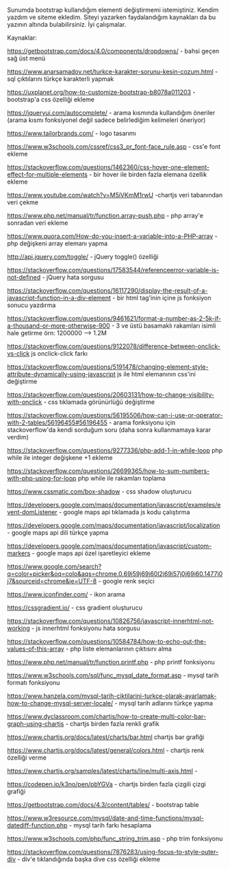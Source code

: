 Sunumda bootstrap kullandığım elementi değiştirmemi istemiştiniz. Kendim yazdım ve siteme ekledim. Siteyi yazarken  faydalandığım kaynakları da bu yazının altında bulabilirsiniz. İyi çalışmalar.



Kaynaklar:

https://getbootstrap.com/docs/4.0/components/dropdowns/ - bahsi geçen sağ üst menü

https://www.anarsamadov.net/turkce-karakter-sorunu-kesin-cozum.html - sql çıktılarını türkçe karakterli yapmak

https://uxplanet.org/how-to-customize-bootstrap-b8078a011203 - bootstrap'a css özelliği ekleme

https://jqueryui.com/autocomplete/ - arama kısmında kullandığım öneriler (arama kısmı fonksiyonel değil sadece belirlediğim kelimeleri öneriyor)

https://www.tailorbrands.com/ - logo tasarımı

https://www.w3schools.com/cssref/css3_pr_font-face_rule.asp - css'e font ekleme

https://stackoverflow.com/questions/1462360/css-hover-one-element-effect-for-multiple-elements - bir hover ile birden fazla elemana özellik ekleme

https://www.youtube.com/watch?v=M5iVKmM1rwU -chartjs veri tabanından veri çekme

https://www.php.net/manual/tr/function.array-push.php - php array'e sonradan veri ekleme

https://www.quora.com/How-do-you-insert-a-variable-into-a-PHP-array - php değişkeni array elemanı yapma

http://api.jquery.com/toggle/ - jQuery toggle() özelliği

https://stackoverflow.com/questions/17583544/referenceerror-variable-is-not-defined - jQuery hata sorgusu

https://stackoverflow.com/questions/16117290/display-the-result-of-a-javascript-function-in-a-div-element - bir html tag'inin içine js fonksiyon sonucu yazdırma

https://stackoverflow.com/questions/9461621/format-a-number-as-2-5k-if-a-thousand-or-more-otherwise-900 - 3 ve üstü basamaklı rakamları isimli hale getirme örn: 1200000 --> 1.2M

https://stackoverflow.com/questions/9122078/difference-between-onclick-vs-click js onclick-click farkı

https://stackoverflow.com/questions/5191478/changing-element-style-attribute-dynamically-using-javascript js ile html elemanının css'ini değiştirme

https://stackoverflow.com/questions/20603131/how-to-change-visibility-with-onclick - css tıklamada görünürlüğü değiştirme

https://stackoverflow.com/questions/56195506/how-can-i-use-or-operator-with-2-tables/56196455#56196455 - arama fonksiyonu için stackoverflow'da kendi sorduğum soru (daha sonra kullanmamaya karar verdim)

https://stackoverflow.com/questions/9277336/php-add-1-in-while-loop php while ile integer değişkene +1 ekleme

https://stackoverflow.com/questions/26699365/how-to-sum-numbers-with-php-using-for-loop php while ile rakamları toplama

https://www.cssmatic.com/box-shadow - css shadow oluşturucu

https://developers.google.com/maps/documentation/javascript/examples/event-domListener - google maps api tıklamada js kodu çalıştırma

https://developers.google.com/maps/documentation/javascript/localization - google maps api dili türkçe yapma

https://developers.google.com/maps/documentation/javascript/custom-markers - google maps api özel işaretleyici ekleme

https://www.google.com/search?q=color+picker&oq=colo&aqs=chrome.0.69i59j69i60l2j69i57j0j69i60.1477j0j7&sourceid=chrome&ie=UTF-8 - google renk seçici

https://www.iconfinder.com/ - ikon arama

https://cssgradient.io/ - css gradient oluşturucu

https://stackoverflow.com/questions/10826756/javascript-innerhtml-not-working - js innerhtml fonksiyonu hata sorgusu

https://stackoverflow.com/questions/10584784/how-to-echo-out-the-values-of-this-array - php liste elemanlarının çıktısını alma

https://www.php.net/manual/tr/function.printf.php - php printf fonksiyonu

https://www.w3schools.com/sql/func_mysql_date_format.asp - mysql tarih formatı fonksiyonu

https://www.hanzela.com/mysql-tarih-ciktilarini-turkce-olarak-ayarlamak-how-to-change-mysql-server-locale/ - mysql tarih adlarını türkçe yapma

https://www.dyclassroom.com/chartjs/how-to-create-multi-color-bar-graph-using-chartjs - chartjs birden fazla renkli grafik

https://www.chartjs.org/docs/latest/charts/bar.html chartjs bar grafiği

https://www.chartjs.org/docs/latest/general/colors.html - chartjs renk özelliği verme

https://www.chartjs.org/samples/latest/charts/line/multi-axis.html -

https://codepen.io/k3no/pen/pbYGVa - chartjs birden fazla çizgili çizgi grafiği

https://getbootstrap.com/docs/4.3/content/tables/ - bootstrap table

https://www.w3resource.com/mysql/date-and-time-functions/mysql-datediff-function.php - mysql tarih farkı hesaplama

https://www.w3schools.com/php/func_string_trim.asp - php trim fonksiyonu

https://stackoverflow.com/questions/7876283/using-focus-to-style-outer-div - div'e tıklandığında başka dive css özelliği ekleme



